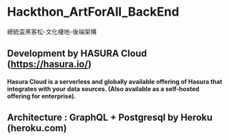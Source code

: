 # Hackthon_ArtForAll_BackEnd
總統盃黑客松-文化棲地-後端架構

## Development by HASURA Cloud (https://hasura.io/)
#### Hasura Cloud is a serverless and globally available offering of Hasura that integrates with your data sources. (Also available as a self-hosted offering for enterprise).

## Architecture : GraphQL + Postgresql by Heroku (heroku.com)
